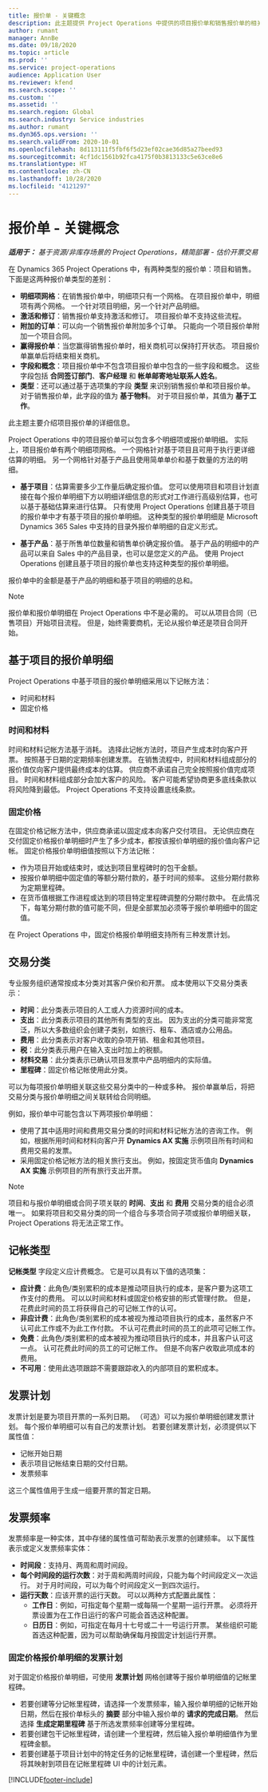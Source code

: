 ```yaml
---
title: 报价单 - 关键概念
description: 此主题提供 Project Operations 中提供的项目报价单和销售报价单的相关信息。
author: rumant
manager: AnnBe
ms.date: 09/18/2020
ms.topic: article
ms.prod: ''
ms.service: project-operations
audience: Application User
ms.reviewer: kfend
ms.search.scope: ''
ms.custom: ''
ms.assetid: ''
ms.search.region: Global
ms.search.industry: Service industries
ms.author: rumant
ms.dyn365.ops.version: ''
ms.search.validFrom: 2020-10-01
ms.openlocfilehash: 8d113111f5fbf6f5d23ef02cae36d85a27beed93
ms.sourcegitcommit: 4cf1dc1561b92fca4175f0b3813133c5e63ce8e6
ms.translationtype: HT
ms.contentlocale: zh-CN
ms.lasthandoff: 10/28/2020
ms.locfileid: "4121297"
---
```

# <a name="quotes---key-concepts"></a>报价单 - 关键概念

_**适用于：** 基于资源/非库存场景的 Project Operations，精简部署 - 估价开票交易_

在 Dynamics 365 Project Operations 中，有两种类型的报价单：项目和销售。 下面是这两种报价单类型的差别：

- **明细项网格**：在销售报价单中，明细项只有一个网格。 在项目报价单中，明细项有两个网格。 一个针对项目明细，另一个针对产品明细。
- **激活和修订**：销售报价单支持激活和修订。 项目报价单不支持这些流程。
- **附加的订单**：可以向一个销售报价单附加多个订单。 只能向一个项目报价单附加一个项目合同。
- **赢得报价单**：当您赢得销售报价单时，相关商机可以保持打开状态。 项目报价单赢单后将结束相关商机。
- **字段和概念**：项目报价单中不包含项目报价单中包含的一些字段和概念。 这些字段包括 **合同签订部门**、**客户经理** 和 **帐单邮寄地址联系人姓名**。  
- **类型**：还可以通过基于选项集的字段 **类型** 来识别销售报价单和项目报价单。 对于销售报价单，此字段的值为 **基于物料**。 对于项目报价单，其值为 **基于工作**。

此主题主要介绍项目报价单的详细信息。

Project Operations 中的项目报价单可以包含多个明细项或报价单明细。 实际上，项目报价单有两个明细项网格。 一个网格针对基于项目且可用于执行更详细估算的明细。 另一个网格针对基于产品且使用简单单价和基于数量的方法的明细。

- **基于项目**：估算需要多少工作量后确定报价值。 您可以使用项目和项目计划直接在每个报价单明细下方以明细详细信息的形式对工作进行高级别估算，也可以基于基础估算来进行估算。 只有使用 Project Operations 创建且基于项目的报价单中才有基于项目的报价单明细。 这种类型的报价单明细是 Microsoft Dynamics 365 Sales 中支持的目录外报价单明细的自定义形式。

- **基于产品**：基于所售单位数量和销售单价确定报价值。 基于产品的明细中的产品可以来自 Sales 中的产品目录，也可以是您定义的产品。 使用 Project Operations 创建且基于项目的报价单也支持这种类型的报价单明细。

报价单中的金额是基于产品的明细和基于项目的明细的总和。

> [!NOTE]
> 报价单和报价单明细在 Project Operations 中不是必需的。 可以从项目合同（已售项目）开始项目流程。 但是，始终需要商机，无论从报价单还是项目合同开始。

## <a name="project-based-quote-lines"></a>基于项目的报价单明细

Project Operations 中基于项目的报价单明细采用以下记帐方法：

- 时间和材料
- 固定价格

### <a name="time-and-material"></a>时间和材料

时间和材料记帐方法基于消耗。 选择此记帐方法时，项目产生成本时向客户开票。 按照基于日期的定期频率创建发票。 在销售流程中，时间和材料组成部分的报价值仅向客户提供最终成本的估算。 供应商不承诺自己完全按照报价值完成项目。 时间和材料组成部分会加大客户的风险。 客户可能希望协商更多底线条款以将风险降到最低。 Project Operations 不支持设置底线条款。

### <a name="fixed-price"></a>固定价格

在固定价格记帐方法中，供应商承诺以固定成本向客户交付项目。 无论供应商在交付固定价格报价单明细时产生了多少成本，都按该报价单明细的报价值向客户记帐。 固定价格报价单明细值按照以下方法记帐： 

- 作为项目开始或结束时，或达到项目里程碑时的包干金额。 
- 按报价单明细中固定值的等额分期付款的，基于时间的频率。 这些分期付款称为定期里程碑。
- 在货币值根据工作进程或达到的项目特定里程碑调整的分期付款中。 在此情况下，每笔分期付款的值可能不同，但是全部累加必须等于报价单明细中的固定值。

在 Project Operations 中，固定价格报价单明细支持所有三种发票计划。

## <a name="transaction-classification"></a>交易分类

专业服务组织通常按成本分类对其客户保价和开票。 成本使用以下交易分类表示：

- **时间**：此分类表示项目的人工或人力资源时间的成本。
- **支出**：此分类表示项目的其他所有类型的支出。 因为支出的分类可能非常宽泛，所以大多数组织会创建子类别，如旅行、租车、酒店或办公用品。
- **费用**：此分类表示对客户收取的杂项开销、租金和其他项目。 
- **税**：此分类表示用户在输入支出时加上的税额。
- **材料交易**：此分类表示已确认项目发票中产品明细内的实际值。
- **里程碑**：固定价格记帐使用此分类。

可以为每项报价单明细关联这些交易分类中的一种或多种。 报价单赢单后，将把交易分类与报价单明细之间关联转给合同明细。
  
例如，报价单中可能包含以下两项报价单明细： 

- 使用了其中适用时间和费用交易分类的时间和材料记帐方法的咨询工作。 例如，根据所用时间和材料向客户开 **Dynamics AX 实施** 示例项目所有时间和费用交易的发票。 
- 采用固定价格记帐方法的相关旅行支出。 例如，按固定货币值向 **Dynamics AX 实施** 示例项目的所有旅行支出开票。

> [!NOTE]
> 项目和与报价单明细或合同子项关联的 **时间**、**支出** 和 **费用** 交易分类的组合必须唯一。 如果将项目和交易分类的同一个组合与多项合同子项或报价单明细关联，Project Operations 将无法正常工作。

## <a name="billing-types"></a>记帐类型

**记帐类型** 字段定义应计费概念。 它是可以具有以下值的选项集：

- **应计费**：此角色/类别累积的成本是推动项目执行的成本，是客户要为这项工作支付的费用。 可以以时间和材料或固定价格安排的形式管理付款。 但是，花费此时间的员工将获得自己的可记帐工作的认可。
- **非应计费**：此角色/类别累积的成本被视为推动项目执行的成本，虽然客户不认可此工作或不为此工作付款。 不认可花费此时间的员工的此项可记帐工作。
- **免费**：此角色/类别累积的成本被视为推动项目执行的成本，并且客户认可这一点。 认可花费此时间的员工的可记帐工作。 但是不向客户收取此项成本的费用。
- **不可用**：使用此选项跟踪不需要跟踪收入的内部项目的累积成本。

## <a name="invoice-schedule"></a>发票计划

发票计划是要为项目开票的一系列日期。 （可选）可以为报价单明细创建发票计划。 每个报价单明细可以有自己的发票计划。 若要创建发票计划，必须提供以下属性值：

- 记帐开始日期 
- 表示项目记帐结束日期的交付日期。
- 发票频率

这三个属性值用于生成一组要开票的暂定日期。

## <a name="invoice-frequency"></a>发票频率

发票频率是一种实体，其中存储的属性值可帮助表示发票的创建频率。 以下属性表示或定义发票频率实体：

- **时间段**：支持月、两周和周时间段。 
- **每个时间段的运行次数**：对于周和两周时间段，只能为每个时间段定义一次运行。 对于月时间段，可以为每个时间段定义一到四次运行。 
- **运行天数**：应该开票的运行天数。 可以以两种方式配置此属性：
  - **工作日**：例如，可指定每个星期一或每隔一个星期一运行开票。 必须将开票设置为在工作日运行的客户可能会首选这种配置。 
  - **日历日**：例如，可指定在每月十七号或二十一号运行开票。 某些组织可能首选这种配置，因为可以帮助确保每月按固定计划运行开票。
  
### <a name="invoice-schedule-for-a-fixed-price-quote-line"></a>固定价格报价单明细的发票计划

对于固定价格报价单明细，可使用 **发票计划** 网格创建等于报价单明细值的记帐里程碑。

- 若要创建等分记帐里程碑，请选择一个发票频率，输入报价单明细的记帐开始日期，然后在报价单标头的 **摘要** 部分中输入报价单的 **请求的完成日期**。 然后选择 **生成定期里程碑** 基于所选发票频率创建等分里程碑。 
- 若要创建包干记帐里程碑，请创建一个里程碑，然后输入报价单明细值作为里程碑金额。
- 若要创建基于项目计划中的特定任务的记帐里程碑，请创建一个里程碑，然后将其映射到项目在记帐里程碑 UI 中的计划元素。


[!INCLUDE[footer-include](../includes/footer-banner.md)]